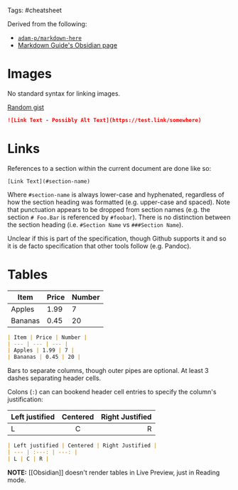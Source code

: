 Tags: #cheatsheet 

Derived from the following:
- [`adam-p/markdown-here`](https://github.com/adam-p/markdown-here/wiki/Markdown-Cheatsheet) 
- [Markdown Guide's Obsidian page](https://www.markdownguide.org/tools/obsidian/)

# Images
No standard syntax for linking images.

[Random gist](https://gist.githubusercontent.com/jongalloway/2e473d902406589db213c6cc1cb82e99/raw/65e5b3bd9eeb66926fae13192600c27aa8d9f69c/markdown-image-with-link.md)

```markdown
![Link Text - Possibly Alt Text](https://test.link/somewhere)
```

# Links
References to a section within the current document are done like so:

`[Link Text](#section-name)`

Where `#section-name` is always lower-case and hyphenated, regardless of how the section heading was formatted (e.g. upper-case and spaced).  Note that punctuation appears to be dropped from section names (e.g. the section `# Foo.Bar` is referenced by `#foobar`). There is no distinction between the section heading (i.e. `#Section Name` vs `###Section Name`).

Unclear if this is part of the specification, though Github supports it and so it is de facto specification that other tools follow (e.g. Pandoc).

# Tables

| Item | Price | Number |
| --- | --- | --- |
| Apples | 1.99 | 7 |
| Bananas | 0.45 | 20 |

```markdown
| Item | Price | Number |
| --- | --- | --- |
| Apples | 1.99 | 7 |
| Bananas | 0.45 | 20 |
```

Bars to separate columns, though outer pipes are optional.  At least 3 dashes separating header cells. 

Colons (`:`) can can bookend header cell entries to specify the column's justification:

| Left justified | Centered | Right Justified |
| --- | :---: | ---: |
| L | C | R |

```markdown
| Left justified | Centered | Right Justified |
| --- | :---: | ---: |
| L | C | R |
```

**NOTE:** [[Obsidian]] doesn't render tables in Live Preview, just in Reading mode.